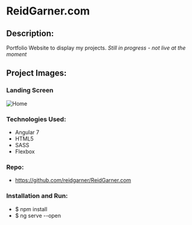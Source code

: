 # ReidGarner.com

## Description: 
Portfolio Website to display my projects. 
*Still in progress - not live at the moment*

## Project Images: 

### Landing Screen
![Home](src/assets/PPLandingPage.png)

### Technologies Used:
- Angular 7 
- HTML5
- SASS
- Flexbox

### Repo:
- https://github.com/reidgarner/ReidGarner.com

### Installation and Run:
- $ npm install
- $ ng serve --open